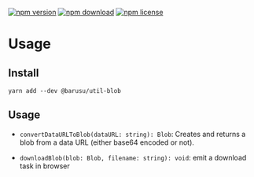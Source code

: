 [![npm version](https://img.shields.io/npm/v/@barusu/util-blob.svg)](https://www.npmjs.com/package/@barusu/util-blob)
[![npm download](https://img.shields.io/npm/dm/@barusu/util-blob.svg)](https://www.npmjs.com/package/@barusu/util-blob)
[![npm license](https://img.shields.io/npm/l/@barusu/util-blob.svg)](https://www.npmjs.com/package/@barusu/util-blob)


# Usage

## Install
  ```shell
  yarn add --dev @barusu/util-blob
  ```

## Usage

  * `convertDataURLToBlob(dataURL: string): Blob`: Creates and returns a blob from a data URL (either base64 encoded or not).

  * `downloadBlob(blob: Blob, filename: string): void`: emit a download task in browser
